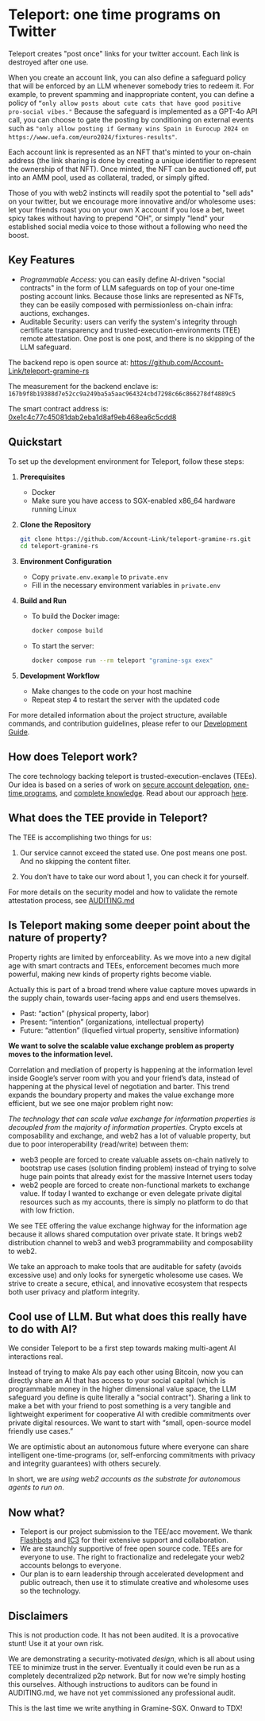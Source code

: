 # Teleport: one time programs on Twitter

Teleport creates "post once" links for your twitter account. Each link is destroyed after one use.

When you create an account link, you can also define a safeguard policy that will be enforced by an LLM whenever somebody tries to redeem it. For example, to prevent spamming and inappropriate content, you can define a policy of `“only allow posts about cute cats that have good positive pro-social vibes."` Because the safeguard is implemented as a GPT-4o API call, you can choose to gate the posting by conditioning on external events such as
`"only allow posting if Germany wins Spain in Eurocup 2024 on https://www.uefa.com/euro2024/fixtures-results"`.

Each account link is represented as an NFT that's minted to your on-chain address (the link sharing is done by creating a unique identifier to represent the ownership of that NFT). Once minted, the NFT can be auctioned off, put into an AMM pool, used as collateral, traded, or simply gifted.

Those of you with web2 instincts will readily spot the potential to "sell ads" on your twitter, but we encourage more innovative and/or wholesome uses: let your friends roast you on your own X account if you lose a bet, tweet spicy takes without having to prepend "OH", or simply "lend" your established social media voice to those without a following who need the boost.

## Key Features

- *Programmable Access:* you can easily define AI-driven "social contracts" in the form of LLM safeguards on top of your one-time posting account links. Because those links are represented as NFTs, they can be easily composed with permissionless on-chain infra: auctions, exchanges.
- Auditable Security: users can verify the system's integrity through certificate transparency and trusted-execution-environments (TEE) remote attestation. One post is one post, and there is no skipping of the LLM safeguard.

The backend repo is open source at: <https://github.com/Account-Link/teleport-gramine-rs>

The measurement for the backend enclave is:  `167b9f8b19388d7e52cc9a249ba5a5aac964324cbd7298c66c866278df4889c5`

The smart contract address is: [0xe1c4c77c45081dab2eba1d8af9eb468ea6c5cdd8](https://basescan.org/address/0xe1c4c77c45081dab2eba1d8af9eb468ea6c5cdd8)

## Quickstart

To set up the development environment for Teleport, follow these steps:

1. **Prerequisites**
   - Docker
   - Make sure you have access to SGX-enabled x86_64 hardware running Linux

2. **Clone the Repository**

   ```bash
   git clone https://github.com/Account-Link/teleport-gramine-rs.git
   cd teleport-gramine-rs
   ```

3. **Environment Configuration**
   - Copy `private.env.example` to `private.env`
   - Fill in the necessary environment variables in `private.env`

4. **Build and Run**
   - To build the Docker image:

     ```bash
     docker compose build
     ```

   - To start the server:

     ```bash
     docker compose run --rm teleport "gramine-sgx exex"
     ```

5. **Development Workflow**
   - Make changes to the code on your host machine
   - Repeat step 4 to restart the server with the updated code

For more detailed information about the project structure, available commands, and contribution guidelines, please refer to our [Development Guide](./docs/DEVELOPMENT.md).

## How does Teleport work?

The core technology backing teleport is trusted-execution-enclaves (TEEs). Our idea is based on a series of work on [secure account delegation](https://eprint.iacr.org/2018/160), [one-time programs](https://iacr.org/archive/crypto2008/51570039/51570039.pdf), and [complete knowledge](https://eprint.iacr.org/2023/044). Read about our approach [here](https://drive.google.com/file/d/1qIX22m7mqBK9TcElpBCAjYuPjSmKRap8/view).

## What does the TEE provide in Teleport?

The TEE is accomplishing two things for us:

1. Our service cannot exceed the stated use. One post means one post. And no skipping the content filter.

2. You don’t have to take our word about 1, you can check it for yourself.

For more details on the security model and how to validate the remote attestation process, see [AUDITING.md](./AUDITING.md)

## Is Teleport making some deeper point about the nature of property?

Property rights are limited by enforceability. As we move into a new digital age with smart contracts and TEEs, enforcement becomes much more powerful, making new kinds of property rights become viable.

Actually this is part of a broad trend where value capture moves upwards in the supply chain, towards user-facing apps and end users themselves.

- Past: “action” (physical property, labor)
- Present: “intention” (organizations, intellectual property)
- Future: “attention” (liquefied virtual property, sensitive information)

**We want to solve the scalable value exchange problem as property moves to the information level.**

Correlation and mediation of property is happening at the information level inside Google’s server room with you and your friend’s data, instead of happening at the physical level of negotiation and barter. This trend expands the boundary property and makes the value exchange more efficient, but we see one major problem right now:

*The technology that can scale value exchange for information properties is decoupled from the majority of information properties.* Crypto excels at composability and exchange, and web2 has a lot of valuable property, but due to poor interoperability (read/write) between them:

- web3 people are forced to create valuable assets on-chain natively to bootstrap use cases (solution finding problem) instead of trying to solve huge pain points that already exist for the massive Internet users today
- web2 people are forced to create non-functional markets to exchange value. If today I wanted to exchange or even delegate private digital resources such as my accounts, there is simply no platform to do that with low friction.

We see TEE offering the value exchange highway for the information age because it allows shared computation over private state. It brings web2 distribution channel to web3 and web3 programmability and composability to web2.

We take an approach to make tools that are auditable for safety (avoids excessive use) and only looks for synergetic wholesome use cases. We strive to create a secure, ethical, and innovative ecosystem that respects both user privacy and platform integrity.

## Cool use of LLM. But what does this really have to do with AI?

We consider Teleport to be a first step towards making multi-agent AI interactions real.

Instead of trying to make AIs pay each other using Bitcoin, now you can directly share an AI that has access to your social capital (which is programmable money in the higher dimensional value space, the LLM safeguard you define is quite literally a "social contract"). Sharing a link to make a bet with your friend to post something is a very tangible and lightweight experiment for cooperative AI with credible commitments over private digital resources. We want to start with “small, open-source model friendly use cases.”

We are optimistic about an autonomous future where everyone can share intelligent one-time-programs (or, self-enforcing commitments with privacy and integrity guarantees) with others securely.

In short, we are *using web2 accounts as the substrate for autonomous agents to run on*.

## Now what?

- Teleport is our project submission to the TEE/acc movement. We thank [Flashbots](https://www.flashbots.net/) and [IC3](https://www.initc3.org/) for their extensive support and collaboration.
- We are staunchly supportive of free open source code. TEEs are for everyone to use. The right to fractionalize and redelegate your web2 accounts belongs to everyone.
- Our plan is to earn leadership through accelerated development and public outreach, then use it to stimulate creative and wholesome uses so the technology.

## Disclaimers

This is not production code. It has not been audited. It is a provocative stunt! Use it at your own risk.

We are demonstrating a security-motivated *design*, which is all about using TEE to minimize trust in the server.
Eventually it could even be run as a completely decentralized p2p network.
But for now we're simply hosting this ourselves.
Although instructions to auditors can be found in AUDITING.md, we have not yet commissioned any professional audit.

This is the last time we write anything in Gramine-SGX. Onward to TDX!
